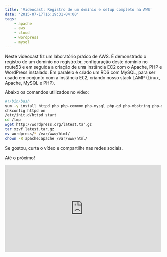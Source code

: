 ```yaml
---
title: 'Videocast: Registro de um domínio e setup completo na AWS'
date: '2015-07-17T16:19:31-04:00'
tags:
    - apache
    - aws
    - cloud
    - wordpress
    - mysql
---
```


Neste videocast fiz um laboratório prático de AWS. É demonstrado o registro de um domínio no registro.br, configuração deste domínio no route53 e em seguida a criação de uma instância EC2 com o Apache, PHP e WordPress instalado. Em paralelo é criado um RDS com MySQL, para ser usado em conjunto com a instância EC2, criando nosso stack LAMP (Linux, Apache, MySQL e PHP).

Abaixo os comandos utilizados no vídeo:

```bash
#!/bin/bash
yum -y install httpd php php-common php-mysql php-gd php-mbstring php-xml php-xmlrpc
chkconfig httpd on
/etc/init.d/httpd start
cd /tmp
wget http://wordpress.org/latest.tar.gz
tar xzvf latest.tar.gz
mv wordpress/* /var/www/html/
chown -R apache:apache /var/www/html/
```

Se gostou, curta o vídeo e compartilhe nas redes sociais.

Até o próximo!

<iframe allowfullscreen="" frameborder="0" height="281" loading="lazy" src="https://www.youtube.com/embed/mVnt_-YOoPE?feature=oembed" width="500"></iframe>
